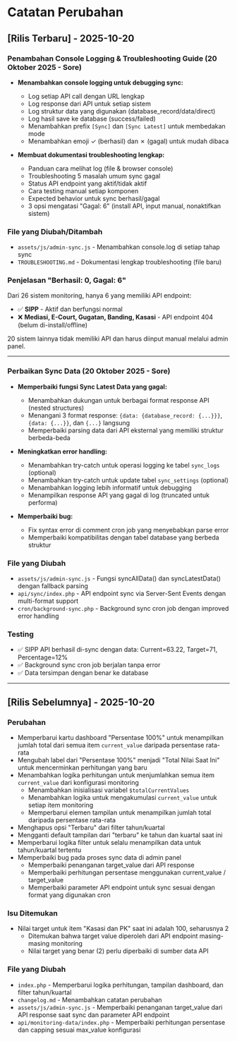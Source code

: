 # Catatan Perubahan

## [Rilis Terbaru] - 2025-10-20

### Penambahan Console Logging & Troubleshooting Guide (20 Oktober 2025 - Sore)
- **Menambahkan console logging untuk debugging sync:**
  - Log setiap API call dengan URL lengkap
  - Log response dari API untuk setiap sistem
  - Log struktur data yang digunakan (database_record/data/direct)
  - Log hasil save ke database (success/failed)
  - Menambahkan prefix `[Sync]` dan `[Sync Latest]` untuk membedakan mode
  - Menambahkan emoji ✓ (berhasil) dan ✗ (gagal) untuk mudah dibaca

- **Membuat dokumentasi troubleshooting lengkap:**
  - Panduan cara melihat log (file & browser console)
  - Troubleshooting 5 masalah umum sync gagal
  - Status API endpoint yang aktif/tidak aktif
  - Cara testing manual setiap komponen
  - Expected behavior untuk sync berhasil/gagal
  - 3 opsi mengatasi "Gagal: 6" (install API, input manual, nonaktifkan sistem)

### File yang Diubah/Ditambah
- `assets/js/admin-sync.js` - Menambahkan console.log di setiap tahap sync
- `TROUBLESHOOTING.md` - Dokumentasi lengkap troubleshooting (file baru)

### Penjelasan "Berhasil: 0, Gagal: 6"
Dari 26 sistem monitoring, hanya 6 yang memiliki API endpoint:
- ✅ **SIPP** - Aktif dan berfungsi normal
- ❌ **Mediasi, E-Court, Gugatan, Banding, Kasasi** - API endpoint 404 (belum di-install/offline)

20 sistem lainnya tidak memiliki API dan harus diinput manual melalui admin panel.

---

### Perbaikan Sync Data (20 Oktober 2025 - Sore)
- **Memperbaiki fungsi Sync Latest Data yang gagal:**
  - Menambahkan dukungan untuk berbagai format response API (nested structures)
  - Menangani 3 format response: `{data: {database_record: {...}}}`, `{data: {...}}`, dan `{...}` langsung
  - Memperbaiki parsing data dari API eksternal yang memiliki struktur berbeda-beda

- **Meningkatkan error handling:**
  - Menambahkan try-catch untuk operasi logging ke tabel `sync_logs` (optional)
  - Menambahkan try-catch untuk update tabel `sync_settings` (optional)
  - Menambahkan logging lebih informatif untuk debugging
  - Menampilkan response API yang gagal di log (truncated untuk performa)

- **Memperbaiki bug:**
  - Fix syntax error di comment cron job yang menyebabkan parse error
  - Memperbaiki kompatibilitas dengan tabel database yang berbeda struktur

### File yang Diubah
- `assets/js/admin-sync.js` - Fungsi syncAllData() dan syncLatestData() dengan fallback parsing
- `api/sync/index.php` - API endpoint sync via Server-Sent Events dengan multi-format support
- `cron/background-sync.php` - Background sync cron job dengan improved error handling

### Testing
- ✅ SIPP API berhasil di-sync dengan data: Current=63.22, Target=71, Percentage=12%
- ✅ Background sync cron job berjalan tanpa error
- ✅ Data tersimpan dengan benar ke database

---

## [Rilis Sebelumnya] - 2025-10-20

### Perubahan
- Memperbarui kartu dashboard "Persentase 100%" untuk menampilkan jumlah total dari semua item `current_value` daripada persentase rata-rata
- Mengubah label dari "Persentase 100%" menjadi "Total Nilai Saat Ini" untuk mencerminkan perhitungan yang baru
- Menambahkan logika perhitungan untuk menjumlahkan semua item `current_value` dari konfigurasi monitoring
  - Menambahkan inisialisasi variabel `$totalCurrentValues`
  - Menambahkan logika untuk mengakumulasi `current_value` untuk setiap item monitoring
  - Memperbarui elemen tampilan untuk menampilkan jumlah total daripada persentase rata-rata
- Menghapus opsi "Terbaru" dari filter tahun/kuartal
- Mengganti default tampilan dari "terbaru" ke tahun dan kuartal saat ini
- Memperbarui logika filter untuk selalu menampilkan data untuk tahun/kuartal tertentu
- Memperbaiki bug pada proses sync data di admin panel
  - Memperbaiki penanganan target_value dari API response
  - Memperbaiki perhitungan persentase menggunakan current_value / target_value
  - Memperbaiki parameter API endpoint untuk sync sesuai dengan format yang digunakan cron

### Isu Ditemukan
- Nilai target untuk item "Kasasi dan PK" saat ini adalah 100, seharusnya 2
  - Ditemukan bahwa target value diperoleh dari API endpoint masing-masing monitoring
  - Nilai target yang benar (2) perlu diperbaiki di sumber data API

### File yang Diubah
- `index.php` - Memperbarui logika perhitungan, tampilan dashboard, dan filter tahun/kuartal
- `changelog.md` - Menambahkan catatan perubahan
- `assets/js/admin-sync.js` - Memperbaiki penanganan target_value dari API response saat sync dan parameter API endpoint
- `api/monitoring-data/index.php` - Memperbaiki perhitungan persentase dan capping sesuai max_value konfigurasi